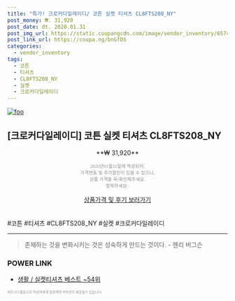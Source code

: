 ```yaml
--- 
title: "특가! 크로커다일레이디/ 코튼 실켓 티셔츠 CL8FTS208_NY" 
post_money: ₩. 31,920 
post_date: dt. 2020.01.31 
post_img_url: https://static.coupangcdn.com/image/vendor_inventory/6574/d92b772168319128b12ad60ce14311086d466d7a4a09b4368abdd7619b09.jpg 
post_link_url: https://coupa.ng/bnGfDS 
categories: 
  - vendor_inventory 
tags: 
  - 코튼 
  - 티셔츠 
  - CL8FTS208_NY 
  - 실켓 
  - 크로커다일레이디 
--- 
```

[![foo](https://static.coupangcdn.com/image/vendor_inventory/6574/d92b772168319128b12ad60ce14311086d466d7a4a09b4368abdd7619b09.jpg)](https://coupa.ng/bnGfDS) 

## [크로커다일레이디] 코튼 실켓 티셔츠 CL8FTS208_NY 
<p style="text-align: center;">**₩ 31,920**</p> 
<p style="text-align: center;"><span style="color: #898c8f; font-family: Georgia,Times,serif; font-size: 0.75em;">2020년01월31일에 작성되어, <br>가격변동 및 추가할인이 있을 수 있으니,<br> 상품 가격을 꼭!확인해주세요.<br>행복하세요~</span> 
</p>	 
<div markdown="0" style="text-align: center;"><a href="https://coupa.ng/bnGfDS" class="btn btn--success">상품가격 및 후기 보러가기</a></div> 
<br><br> 
  #코튼 #티셔츠 #CL8FTS208_NY #실켓 #크로커다일레이디 
<hr> 

> 존재하는 것을 변화시키는 것은 성숙하게 만드는 것이다. - 헨리 버그슨 


### POWER LINK

* <a href="https://blog.naver.com/santokki14/221790846209" target="_blank">생활 / 실켓티셔츠 베스트 ~54위</a>

<span style="color: #898c8f; font-family: Georgia,Times,serif; font-size: 0.55em;">파트너스활동으로 작성자에게 일정액의 커미션이 제공될수 있습니다.</span> 
